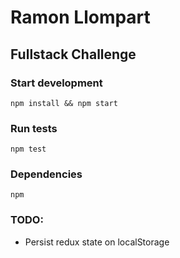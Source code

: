 # Ramon Llompart
## Fullstack Challenge

### Start development
`npm install && npm start`

### Run tests
`npm test`

### Dependencies
`npm`

### TODO:
* Persist redux state on localStorage
